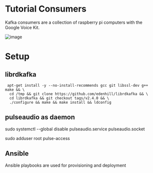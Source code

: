 # Tutorial Consumers

Kafka consumers are a collection of raspberry pi computers with the Google Voice Kit.

![image](https://aiyprojects.withgoogle.com/static/images/voice-v2/product_voice@2x.png)

# Setup

## librdkafka

```
 apt-get install -y --no-install-recommends gcc git libssl-dev g++ make && \
  cd /tmp && git clone https://github.com/edenhill/librdkafka && \
  cd librdkafka && git checkout tags/v2.4.0 && \
  ./configure && make && make install && ldconfig
```

## pulseaudio as daemon

sudo systemctl --global disable pulseaudio.service pulseaudio.socket

sudo adduser root pulse-access


## Ansible

Ansible playbooks are used for provisioning and deployment

##
